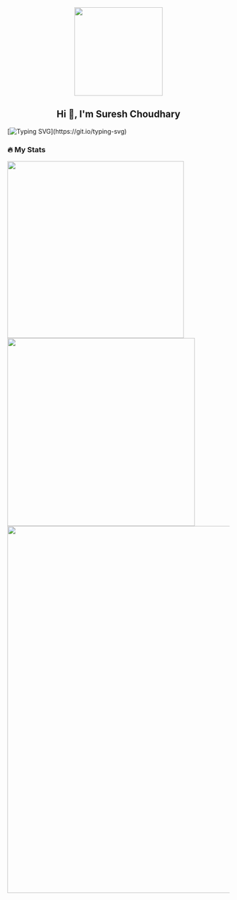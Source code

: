 <div id="header" align="center">
  <img src=https://media.giphy.com/media/du3J3cXyzhj75IOgvA/giphy.gif width="200"/>
</div>

<h2 align="center">Hi 👋, I'm Suresh Choudhary</h2>

[![Typing SVG](https://readme-typing-svg.herokuapp.com?duration=5000&center=true&vCenter=true&width=800&height=30&lines=Hello+this+is+Suresh%2C+Welcome+to+my+Github+page.)](https://git.io/typing-svg)

### 🔥 My Stats 
<img width="400" src="https://github-readme-stats.vercel.app/api?username=sureshhere&count_private=true&show_icons=true&theme=react" />
<img width="425" src="https://streak-stats.demolab.com/?user=sureshhere&theme=react" />
<img width="830" src="https://github-readme-activity-graph.vercel.app/graph?username=sureshhere&bg_color=21232a&color=a8eeff&line=61dafb&point=f0fcff&area=true&hide_border=false" />
<a href="https://github.com/sureshhere/github-stats">
